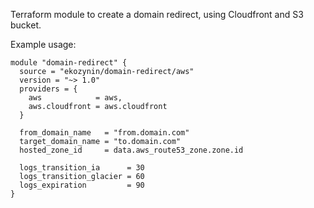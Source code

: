 Terraform module to create a domain redirect, using Cloudfront and S3 bucket.

Example usage:

```hcl
module "domain-redirect" {
  source = "ekozynin/domain-redirect/aws"
  version = "~> 1.0"
  providers = {
    aws            = aws,
    aws.cloudfront = aws.cloudfront
  }

  from_domain_name   = "from.domain.com"
  target_domain_name = "to.domain.com"
  hosted_zone_id     = data.aws_route53_zone.zone.id

  logs_transition_ia      = 30
  logs_transition_glacier = 60
  logs_expiration         = 90
}
```
